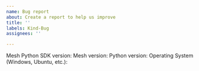 ```yaml
---
name: Bug report
about: Create a report to help us improve
title: ''
labels: Kind-Bug
assignees: ''

---
```


Mesh Python SDK version:
Mesh version:
Python version:
Operating System (Windows, Ubuntu, etc.):
